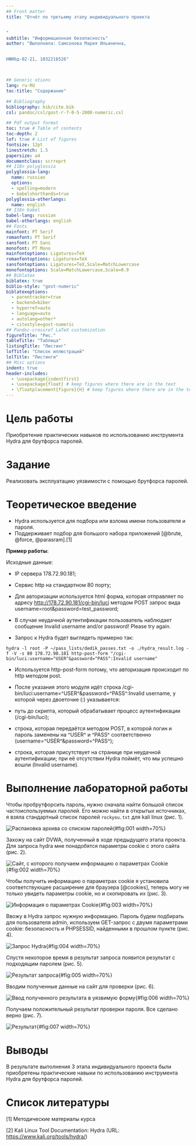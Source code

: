 ```yaml
---
## Front matter
title: "Отчёт по третьему этапу индивидуального проекта


"
subtitle: "Информационная безопасность"
author: "Выполнила: Самсонова Мария Ильинична, 


НФИбд-02-21, 1032216526"



## Generic otions
lang: ru-RU
toc-title: "Содержание"

## Bibliography
bibliography: bib/cite.bib
csl: pandoc/csl/gost-r-7-0-5-2008-numeric.csl

## Pdf output format
toc: true # Table of contents
toc-depth: 2
lof: true # List of figures
fontsize: 12pt
linestretch: 1.5
papersize: a4
documentclass: scrreprt
## I18n polyglossia
polyglossia-lang:
  name: russian
  options:
  - spelling=modern
  - babelshorthands=true
polyglossia-otherlangs:
  name: english
## I18n babel
babel-lang: russian
babel-otherlangs: english
## Fonts
mainfont: PT Serif
romanfont: PT Serif
sansfont: PT Sans
monofont: PT Mono
mainfontoptions: Ligatures=TeX
romanfontoptions: Ligatures=TeX
sansfontoptions: Ligatures=TeX,Scale=MatchLowercase
monofontoptions: Scale=MatchLowercase,Scale=0.9
## Biblatex
biblatex: true
biblio-style: "gost-numeric"
biblatexoptions:
  - parentracker=true
  - backend=biber
  - hyperref=auto
  - language=auto
  - autolang=other*
  - citestyle=gost-numeric
## Pandoc-crossref LaTeX customization
figureTitle: "Рис."
tableTitle: "Таблица"
listingTitle: "Листинг"
lofTitle: "Список иллюстраций"
lolTitle: "Листинги"
## Misc options
indent: true
header-includes:
  - \usepackage{indentfirst}
  - \usepackage{float} # keep figures where there are in the text
  - \floatplacement{figure}{H} # keep figures where there are in the text
---
```


# Цель работы

Приобретение практических навыков по использованию инструмента Hydra для брутфорса паролей.

# Задание

Реализовать эксплуатацию уязвимости с помощью брутфорса паролей.

# Теоретическое введение

- Hydra используется для подбора или взлома имени пользователя и пароля.
- Поддерживает подбор для большого набора приложений [@brute, @force, @parasram].[1]

**Пример работы**:

Исходные данные:

- IP сервера 178.72.90.181;

- Сервис http на стандартном 80 порту;

- Для авторизации используется html форма, которая отправляет по адресу http://178.72.90.181/cgi-bin/luci методом POST запрос вида username=root&password=test_password;

- В случае неудачной аутентификации пользователь наблюдает сообщение Invalid username and/or password! Please try again.

- Запрос к Hydra будет выглядеть примерно так:

`hydra -l root -P ~/pass_lists/dedik_passes.txt -o ./hydra_result.log -f -V -s 80 178.72.90.181 http-post-form "/cgi-bin/luci:username=^USER^&password=^PASS^:Invalid username"`

- Используется http-post-form потому, что авторизация происходит по http методом post.

- После указания этого модуля идёт строка /cgi-bin/luci:username=^USER^&password=^PASS^:Invalid username, у которой через двоеточие (:) указывается:

- путь до скрипта, который обрабатывает процесс аутентификации (/cgi-bin/luci);

- строка, которая передаётся методом POST, в которой логин и пароль заменены на ^USER^ и ^PASS^ соответственно (username=^USER^&password=^PASS^);

- строка, которая присутствует на странице при неудачной аутентификации; при её отсутствии Hydra поймёт, что мы успешно вошли (Invalid username).


# Выполнение лабораторной работы

 Чтобы пробрутфорсить пароль, нужно сначала найти большой список частоиспользуемых паролей. Его можно найти в открытых источниках, я взяла стандартный список паролей `rockyou.txt` для kali linux (рис. 1).

![Распаковка архива со списком паролей](image/1.PNG){#fig:001 width=70%}

Захожу на сайт DVWA, полученный в ходе предыдущего этапа проекта. Для запроса hydra мне понадобятся параметры cookie с этого сайта (рис. 2).
 
![Сайт, с которого получаем информацию о параметрах Cookie](image/2.PNG){#fig:002 width=70%}

Чтобы получить информацию о параметрах cookie я установила соответствующее расширение для браузера [@cookies], теперь могу не только увидеть параметры cookie, но и скопировать их (рис. 3).

![Информация о параметрах Cookie](image/3.PNG){#fig:003 width=70%}

Ввожу в Hydra запрос нужную информацию. Пароль будем подбирать для пользователя admin, используем GET-запрос с двумя параметрами cookie: безопасность и PHPSESSID, найденными в прошлом пункте (рис. 4).

![Запрос Hydra](image/4.PNG){#fig:004 width=70%}

Спустя некоторое время в результат запроса появится результат с подходящим паролем (рис. 5).

![Результат запроса](image/5.PNG){#fig:005 width=70%}

Вводим полученные данные на сайт для проверки (рис. 6).

![Ввод полученного результата в уязвимую форму](image/6.PNG){#fig:006 width=70%}

Получаем положительный результат проверки пароля. Все сделано верно (рис. 7).

![Результат](image/7.PNG){#fig:007 width=70%}

# Выводы

В результате выполнения 3 этапа индивидуального проекта были приобретены практические навыки по использованию инструмента Hydra для брутфорса паролей.

# Список литературы

[1] Методические материалы курса

[2] Kali Linux Tool Documentation: Hydra (URL: https://www.kali.org/tools/hydra/)
